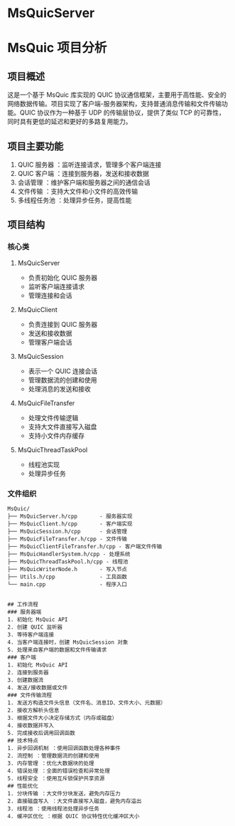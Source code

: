 # MsQuicServer
# MsQuic 项目分析
## 项目概述
这是一个基于 MsQuic 库实现的 QUIC 协议通信框架，主要用于高性能、安全的网络数据传输。项目实现了客户端-服务器架构，支持普通消息传输和文件传输功能。QUIC 协议作为一种基于 UDP 的传输层协议，提供了类似 TCP 的可靠性，同时具有更低的延迟和更好的多路复用能力。

## 项目主要功能
1. QUIC 服务器 ：监听连接请求，管理多个客户端连接
2. QUIC 客户端 ：连接到服务器，发送和接收数据
3. 会话管理 ：维护客户端和服务器之间的通信会话
4. 文件传输 ：支持大文件和小文件的高效传输
5. 多线程任务池 ：处理异步任务，提高性能
## 项目结构
### 核心类
1. MsQuicServer
   
   - 负责初始化 QUIC 服务器
   - 监听客户端连接请求
   - 管理连接和会话
2. MsQuicClient
   
   - 负责连接到 QUIC 服务器
   - 发送和接收数据
   - 管理客户端会话
3. MsQuicSession
   
   - 表示一个 QUIC 连接会话
   - 管理数据流的创建和使用
   - 处理消息的发送和接收
4. MsQuicFileTransfer
   
   - 处理文件传输逻辑
   - 支持大文件直接写入磁盘
   - 支持小文件内存缓存
5. MsQuicThreadTaskPool
   
   - 线程池实现
   - 处理异步任务
### 文件组织
```plaintext
MsQuic/
├── MsQuicServer.h/cpp       - 服务器实现
├── MsQuicClient.h/cpp       - 客户端实现
├── MsQuicSession.h/cpp      - 会话管理
├── MsQuicFileTransfer.h/cpp - 文件传输
├── MsQuicClientFileTransfer.h/cpp - 客户端文件传输
├── MsQuicHandlerSystem.h/cpp - 处理系统
├── MsQuicThreadTaskPool.h/cpp - 线程池
├── MsQuicWriterNode.h       - 写入节点
├── Utils.h/cpp              - 工具函数
└── main.cpp                 - 程序入口
 ```
```

## 工作流程
### 服务器端
1. 初始化 MsQuic API
2. 创建 QUIC 监听器
3. 等待客户端连接
4. 当客户端连接时，创建 MsQuicSession 对象
5. 处理来自客户端的数据和文件传输请求
### 客户端
1. 初始化 MsQuic API
2. 连接到服务器
3. 创建数据流
4. 发送/接收数据或文件
### 文件传输流程
1. 发送方构造文件头信息（文件名、消息ID、文件大小、元数据）
2. 接收方解析头信息
3. 根据文件大小决定存储方式（内存或磁盘）
4. 接收数据并写入
5. 完成接收后调用回调函数
## 技术特点
1. 异步回调机制 ：使用回调函数处理各种事件
2. 流控制 ：管理数据流的创建和使用
3. 内存管理 ：优化大数据块的处理
4. 错误处理 ：全面的错误检查和异常处理
5. 线程安全 ：使用互斥锁保护共享资源
## 性能优化
1. 分块传输 ：大文件分块发送，避免内存压力
2. 直接磁盘写入 ：大文件直接写入磁盘，避免内存溢出
3. 线程池 ：使用线程池处理异步任务
4. 缓冲区优化 ：根据 QUIC 协议特性优化缓冲区大小
